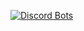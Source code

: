 [![Discord Bots](https://top.gg/api/widget/702467591398228048.svg)](https://top.gg/bot/702467591398228048)